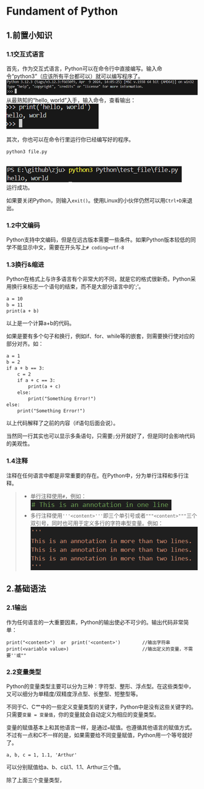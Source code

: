 # Fundament of Python

## 1.前置小知识
### 1.1交互式语言
  首先，作为交互式语言，Python可以在命令行中直接编写。输入命令“python3”（应该所有平台都可以）就可以编写程序了。
  <br>![alt text](images/prompt.png)<br>
  从最熟知的“hello, world”入手，输入命令，查看输出：
  <br>![alt text](images/hello.png)<br>

  其次，你也可以在命令行里运行你已经编写好的程序。
  ```
  python3 file.py
  ```
  <br>![alt text](images/file.py.png)<br>
  运行成功。

  如果要关闭Python，则输入```exit()```。使用Linux的小伙伴仍然可以用```Ctrl+D```来退出。

### 1.2中文编码
  Python支持中文编码，但是在远古版本需要一些条件。如果Python版本较低的同学不能显示中文，需要在开头写上```# coding=utf-8```

### 1.3换行&缩进
  Python在格式上与许多语言有个非常大的不同，就是它的格式很新奇。Python采用换行来标志一个语句的结束，而不是大部分语言中的';'。
  ```
  a = 10
  b = 11
  print(a + b)
  ```
  以上是一个计算a+b的代码。

  如果是要有多个句子和换行，例如if、for、while等的嵌套，则需要换行使对应的部分对齐。如：
  ```
  a = 1
  b = 2
  if a + b == 3:
      c = 2
      if a + c == 3:
          print(a + c)
      else:
          print("Something Error!")
  else:
      print("Something Error!")

  ```
  以上代码解释了之前的内容（if语句后面会说）。

  当然同一行其实也可以显示多条语句，只需要```;```分开就好了，但是同时会影响代码的美观性。

### 1.4注释
  注释在任何语言中都是非常重要的存在。在Python中，分为单行注释和多行注释。
  > + 单行注释使用```#```，例如：![alt text](images/anno.png)
  > + 多行注释使用```'''<content>'''```即三个单引号或者```"""<content>"""```三个双引号，同时也可用于定义多行的字符串型变量。例如：
  > <br>![alt text](images/annos.png)<br>

## 2.基础语法
### 2.1输出
  作为任何语言的一大重要因素，Python的输出使必不可少的。输出代码非常简单：
  ```
  print("<content>")  or  print('<content>')        //输出字符串
  print(<variable value>)                           //输出定义的变量，不需要''或""
  ```

### 2.2变量类型
  Python的变量类型主要可以分为三种：字符型、整形、浮点型。在这些类型中，又可以细分为单精度/双精度浮点型、长整型、短整型等。

  不同于C、C艹中的一些定义变量类型的关键字，Python中是没有这些关键字的。只需要```变量 = 变量值```，你的变量就会自动定义为相应的变量类型。

  变量的赋值基本上和其他语言一样，是通过```=```赋值。也遵循其他语言的赋值方式。不过有一点和C不一样的是，如果需要给不同变量赋值，Python用一个等号就好了。
  ```
  a, b, c = 1, 1.1, 'Arthur'
  ```
  可以分别赋值给a、b、c以1、1.1、Arthur三个值。

  除了上面三个变量类型，